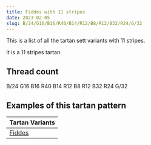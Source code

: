 ```yaml
---
title: Fiddes with 11 stripes
date: 2023-02-05
slug: B/24/G16/B16/R40/B14/R12/B8/R12/B32/R24/G/32
---
```

This is a list of all the tartan sett variants with 11 stripes.

It is a 11 stripes tartan.


## Thread count
B/24 G16 B16 R40 B14 R12 B8 R12 B32 R24 G/32

## Examples of this tartan pattern

| Tartan Variants |
|---------------|
| [Fiddes](/variants/b/24/g16/b16/r40/b14/r12/b8/r12/b32/r24/g/32-b304080-g008000-rc00000)||
